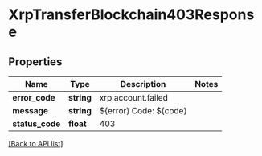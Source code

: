 # XrpTransferBlockchain403Response

## Properties

Name | Type | Description | Notes
------------ | ------------- | ------------- | -------------
**error_code** | **string** | xrp.account.failed |
**message** | **string** | ${error} Code: ${code} |
**status_code** | **float** | 403 |

[[Back to API list]](../../README.md#api-endpoints)
